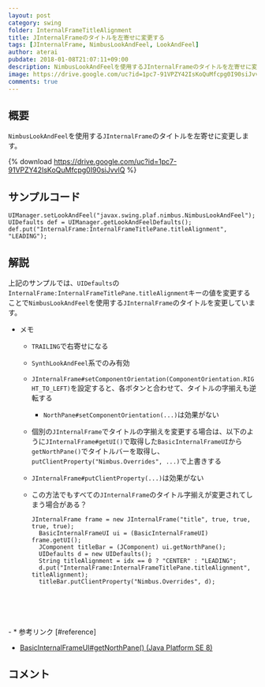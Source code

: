 ```yaml
---
layout: post
category: swing
folder: InternalFrameTitleAlignment
title: JInternalFrameのタイトルを左寄せに変更する
tags: [JInternalFrame, NimbusLookAndFeel, LookAndFeel]
author: aterai
pubdate: 2018-01-08T21:07:11+09:00
description: NimbusLookAndFeelを使用するJInternalFrameのタイトルを左寄せに変更します。
image: https://drive.google.com/uc?id=1pc7-91VPZY42IsKoQuMfcpg0I90siJvvlQ
comments: true
---
```

## 概要
`NimbusLookAndFeel`を使用する`JInternalFrame`のタイトルを左寄せに変更します。

{% download https://drive.google.com/uc?id=1pc7-91VPZY42IsKoQuMfcpg0I90siJvvlQ %}

## サンプルコード
<pre class="prettyprint"><code>UIManager.setLookAndFeel("javax.swing.plaf.nimbus.NimbusLookAndFeel");
UIDefaults def = UIManager.getLookAndFeelDefaults();
def.put("InternalFrame:InternalFrameTitlePane.titleAlignment", "LEADING");
</code></pre>

## 解説
上記のサンプルでは、`UIDefaults`の`InternalFrame:InternalFrameTitlePane.titleAlignment`キーの値を変更することで`NimbusLookAndFeel`を使用する`JInternalFrame`のタイトルを変更しています。

- メモ
    - `TRAILING`で右寄せになる
    - `SynthLookAndFeel`系でのみ有効
    - `JInternalFrame#setComponentOrientation(ComponentOrientation.RIGHT_TO_LEFT)`を設定すると、各ボタンと合わせて、タイトルの字揃えも逆転する
        - `NorthPane#setComponentOrientation(...)`は効果がない
    - 個別の`JInternalFrame`でタイトルの字揃えを変更する場合は、以下のように`JInternalFrame#getUI()`で取得した`BasicInternalFrameUI`から`getNorthPane()`でタイトルバーを取得し、`putClientProperty("Nimbus.Overrides", ...)`で上書きする
    - `JInternalFrame#putClientProperty(...)`は効果がない
    - この方法でもすべての`JInternalFrame`のタイトル字揃えが変更されてしまう場合がある？
        
        <pre class="prettyprint"><code>JInternalFrame frame = new JInternalFrame("title", true, true, true, true);
        BasicInternalFrameUI ui = (BasicInternalFrameUI) frame.getUI();
        JComponent titleBar = (JComponent) ui.getNorthPane();
        UIDefaults d = new UIDefaults();
        String titleAlignment = idx == 0 ? "CENTER" : "LEADING";
        d.put("InternalFrame:InternalFrameTitlePane.titleAlignment", titleAlignment);
        titleBar.putClientProperty("Nimbus.Overrides", d);
</code></pre>
    - * 参考リンク [#reference]
- [BasicInternalFrameUI#getNorthPane() (Java Platform SE 8)](https://docs.oracle.com/javase/jp/8/docs/api/javax/swing/plaf/basic/BasicInternalFrameUI.html#getNorthPane--)

<!-- dummy comment line for breaking list -->

## コメント
